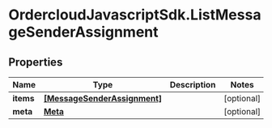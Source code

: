 # OrdercloudJavascriptSdk.ListMessageSenderAssignment

## Properties
Name | Type | Description | Notes
------------ | ------------- | ------------- | -------------
**items** | [**[MessageSenderAssignment]**](MessageSenderAssignment.md) |  | [optional] 
**meta** | [**Meta**](Meta.md) |  | [optional] 


